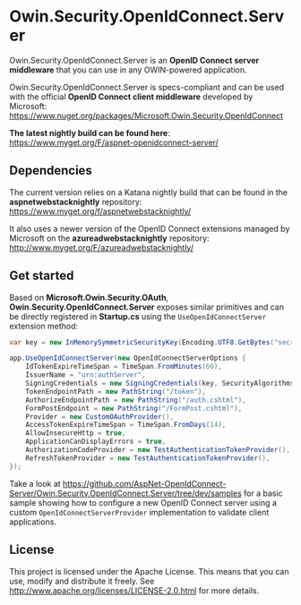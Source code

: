 Owin.Security.OpenIdConnect.Server
==================================

Owin.Security.OpenIdConnect.Server is an __OpenID Connect server middleware__ that you can use in any OWIN-powered application.

Owin.Security.OpenIdConnect.Server is specs-compliant and can be used with the official __OpenID Connect client middleware__ developed by Microsoft: https://www.nuget.org/packages/Microsoft.Owin.Security.OpenIdConnect

__The latest nightly build can be found here__: https://www.myget.org/F/aspnet-openidconnect-server/

## Dependencies

The current version relies on a Katana nightly build that can be found in the __aspnetwebstacknightly__ repository: https://www.myget.org/f/aspnetwebstacknightly/

It also uses a newer version of the OpenID Connect extensions managed by Microsoft on the __azureadwebstacknightly__ repository: http://www.myget.org/F/azureadwebstacknightly/

## Get started

Based on __Microsoft.Owin.Security.OAuth__, __Owin.Security.OpenIdConnect.Server__ exposes similar primitives and can be directly registered in __Startup.cs__ using the `UseOpenIdConnectServer` extension method:

```csharp
var key = new InMemorySymmetricSecurityKey(Encoding.UTF8.GetBytes("secret_secret_secret"));

app.UseOpenIdConnectServer(new OpenIdConnectServerOptions {
    IdTokenExpireTimeSpan = TimeSpan.FromMinutes(60),
    IssuerName = "urn:authServer",
    SigningCredentials = new SigningCredentials(key, SecurityAlgorithms.HmacSha256Signature, SecurityAlgorithms.Sha256Digest),
    TokenEndpointPath = new PathString("/token"),
    AuthorizeEndpointPath = new PathString("/auth.cshtml"),
    FormPostEndpoint = new PathString("/FormPost.cshtml"),
    Provider = new CustomOAuthProvider(),
    AccessTokenExpireTimeSpan = TimeSpan.FromDays(14),
    AllowInsecureHttp = true,
    ApplicationCanDisplayErrors = true,
    AuthorizationCodeProvider = new TestAuthenticationTokenProvider(),
    RefreshTokenProvider = new TestAuthenticationTokenProvider(),
});
```

Take a look at https://github.com/AspNet-OpenIdConnect-Server/Owin.Security.OpenIdConnect.Server/tree/dev/samples for a basic sample showing how to configure a new OpenID Connect server using a custom `OpenIdConnectServerProvider` implementation to validate client applications.

## License

This project is licensed under the Apache License.
This means that you can use, modify and distribute it freely.
See http://www.apache.org/licenses/LICENSE-2.0.html for more details.